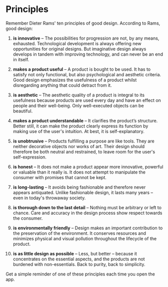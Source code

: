 # Principles

Remember Dieter Rams' ten principles of good design. According to Rams, good design:

1. **is innovative** – The possibilities for progression are not, by any means, exhausted. Technological development is always offering new opportunities for original designs. But imaginative design always develops in tandem with improving technology, and can never be an end in itself.

2. **makes a product useful** – A product is bought to be used. It has to satisfy not only functional, but also psychological and aesthetic criteria. Good design emphasizes the usefulness of a product whilst disregarding anything that could detract from it.

3. **is aesthetic** – The aesthetic quality of a product is integral to its usefulness because products are used every day and have an effect on people and their well-being. Only well-executed objects can be beautiful.

4. **makes a product understandable** – It clarifies the product’s structure. Better still, it can make the product clearly express its function by making use of the user's intuition. At best, it is self-explanatory.

5. **is unobtrusive** – Products fulfilling a purpose are like tools. They are neither decorative objects nor works of art. Their design should therefore be both neutral and restrained, to leave room for the user's self-expression.

6. **is honest** – It does not make a product appear more innovative, powerful or valuable than it really is. It does not attempt to manipulate the consumer with promises that cannot be kept.

7. **is long-lasting** – It avoids being fashionable and therefore never appears antiquated. Unlike fashionable design, it lasts many years – even in today's throwaway society.

8. **is thorough down to the last detail** – Nothing must be arbitrary or left to chance. Care and accuracy in the design process show respect towards the consumer.

9. **is environmentally friendly** – Design makes an important contribution to the preservation of the environment. It conserves resources and minimizes physical and visual pollution throughout the lifecycle of the product.

10. **is as little design as possible** – Less, but better – because it concentrates on the essential aspects, and the products are not burdened with non-essentials. Back to purity, back to simplicity.

Get a simple reminder of one of these principles each time you open the app.

